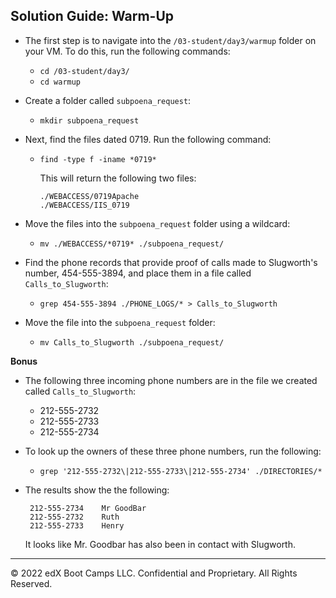 ## Solution Guide: Warm-Up


- The first step is to navigate into the `/03-student/day3/warmup` folder on your VM. To do this, run the following commands:
   - `cd /03-student/day3/`
   - `cd warmup`

- Create a folder called `subpoena_request`:

  - `mkdir subpoena_request`

- Next, find the files dated 0719. Run the following command:   

  - `find -type f -iname *0719*`

     This will return the following two files:
       ```
       ./WEBACCESS/0719Apache
       ./WEBACCESS/IIS_0719
       ```
- Move the files into the `subpoena_request` folder using a wildcard:

  - `mv ./WEBACCESS/*0719* ./subpoena_request/`

 - Find the phone records that provide proof of calls made to Slugworth's number,  454-555-3894, and place them in a file called `Calls_to_Slugworth`:

   - `grep 454-555-3894 ./PHONE_LOGS/* > Calls_to_Slugworth`

- Move the file into the `subpoena_request` folder:

  - `mv Calls_to_Slugworth ./subpoena_request/`


**Bonus**

- The following three incoming phone numbers are in the file we created called `Calls_to_Slugworth`:
  - 212-555-2732
  - 212-555-2733
  - 212-555-2734

- To look up the owners of these three phone numbers, run the following:

  -  `grep '212-555-2732\|212-555-2733\|212-555-2734' ./DIRECTORIES/*`

- The results show the the following:

       212-555-2734    Mr GoodBar  
       212-555-2732    Ruth  
       212-555-2733    Henry

  It looks like Mr. Goodbar has also been in contact with Slugworth.      

---
© 2022 edX Boot Camps LLC. Confidential and Proprietary. All Rights Reserved.
